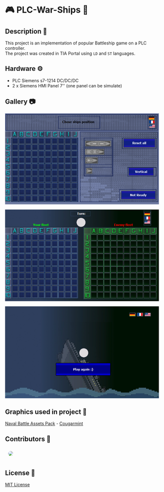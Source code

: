 # 🎮 PLC-War-Ships 🚢

## Description 📜

This project is an implementation of popular Battleship game on a PLC controller. <br />
The project was created in TIA Portal using `LD` and `ST` languages. <br />

## Hardware ⚙️

* PLC Siemens s7-1214 DC/DC/DC
* 2 x Siemens HMI Panel 7'' (one panel can be simulate)

## Gallery 📷

<p align="center">
  <img src="Gallery/stage1.png">
</p>

<p align="center">
  <img src="Gallery/stage2.png">
</p>

<p align="center">
  <img src="Gallery/stage3.png">
</p>

## Graphics used in project 🎨

[Naval Battle Assets Pack](https://opengameart.org/content/naval-battle-assets-pack) - [Cougarmint](https://opengameart.org/users/cougarmint)

## Contributors 🤝

<div style="display: flex;">
    <a href="https://github.com/BartekBorak"> 
      <img src="https://avatars.githubusercontent.com/u/133032379?v=4" height="auto" width="100" style="border-radius:50%; margin: 10px"> 
    </a> 
</div>

## License 📄

[MIT License](LICENSE)
